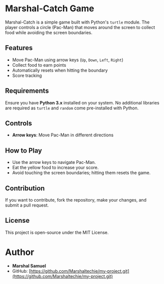 # Marshal-Catch Game

Marshal-Catch is a simple game built with Python's `turtle` module. The player controls a circle (Pac-Man) that moves around the screen to collect food while avoiding the screen boundaries.

## Features

- Move Pac-Man using arrow keys (`Up`, `Down`, `Left`, `Right`)
- Collect food to earn points
- Automatically resets when hitting the boundary
- Score tracking

## Requirements

Ensure you have **Python 3.x** installed on your system. No additional libraries are required as `turtle` and `random` come pre-installed with Python.

## Controls

- **Arrow keys**: Move Pac-Man in different directions

## How to Play

- Use the arrow keys to navigate Pac-Man.
- Eat the yellow food to increase your score.
- Avoid touching the screen boundaries; hitting them resets the game.

## Contribution

If you want to contribute, fork the repository, make your changes, and submit a pull request.

## License

This project is open-source under the MIT License.

# Author

- **Marshal Samuel**
- GitHub: [https://github.com/Marshaltechie/my-project.git](https://github.com/Marshaltechie/my-project.git)

